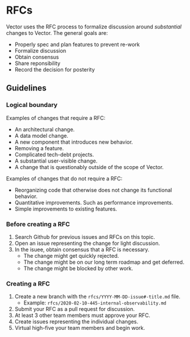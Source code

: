 # RFCs

Vector uses the RFC process to formalize discussion around _substantial_
changes to Vector. The general goals are:

* Properly spec and plan features to prevent re-work
* Formalize discussion
* Obtain consensus
* Share reponsibility
* Record the decision for posterity

## Guidelines

### Logical boundary

Examples of changes that require a RFC:

* An architectural change.
* A data model change.
* A new component that introduces new behavior.
* Removing a feature.
* Complicated tech-debt projects.
* A substantial user-visible change.
* A change that is questionably outside of the scope of Vector.

Examples of changes that do not require a RFC:

* Reorganizing code that otherwise does not change its functional behavior.
* Quantitative improvements. Such as performance improvements.
* Simple improvements to existing features.

### Before creating a RFC

1. Search Github for previous issues and RFCs on this topic.
2. Open an issue representing the change for light discussion.
3. In the isuee, obtain consensus that a RFC is necessary.
   * The change might get quickly rejected.
   * The change might be on our long term roadmap and get deferred.
   * The change might be blocked by other work.

### Creating a RFC

1. Create a new branch with the `rfcs/YYYY-MM-DD-issue#-title.md` file.
   * Example: `rfcs/2020-02-10-445-internal-observability.md`
3. Submit your RFC as a pull request for discussion.
4. At least 3 other team members must approve your RFC.
5. Create issues representing the individual changes.
6. Virtual high-five your team members and begin work.
